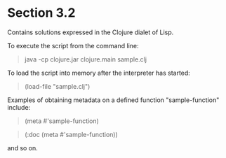Section 3.2
=========== 

Contains solutions expressed in the Clojure dialet of Lisp.

To execute the script from the command line:

> java -cp clojure.jar clojure.main sample.clj

To load the script into memory after the interpreter has started:

> (load-file "sample.clj")

Examples of obtaining metadata on a defined function "sample-function" include:

> (meta #'sample-function)

> (:doc (meta #'sample-function))

and so on.